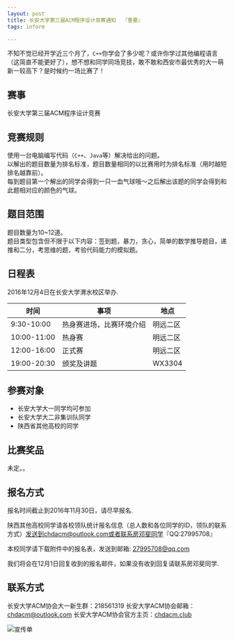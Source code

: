 ```yaml
---
layout: post
title: 长安大学第三届ACM程序设计竞赛通知  『重要』
tags: inform

---
```



不知不觉已经开学近三个月了，`C++`你学会了多少呢？或许你学过其他编程语言（这简直不能更好了），想不想和同学同场竞技，敢不敢和西安市最优秀的大一萌新一较高下？是时候约一场比赛了！  

## 赛事

长安大学第三届ACM程序设计竞赛

## 竞赛规则  

使用一台电脑编写代码（`C++`、`Java`等）解决给出的问题。  
以解出的题目数量为排名标准，题目数量相同的以比赛用时为排名标准（用时越短排名越靠前）。  
每到题目第一个解出的同学会得到一只一血气球哦～之后解出该题的同学会得到和此题相对应的颜色的气球。


## 题目范围  

题目数量为10~12道。  
题目类型包含但不限于以下内容：签到题，暴力，贪心，简单的数学推导题目，递推和二分，考思维的题，考验代码能力的模拟题。

## 日程表   

2016年12月4日在长安大学渭水校区举办.  

| 时间 | 事项  | 地点 |
| -- | -- | -- |
| 9:30-10:00 | 热身赛进场，比赛环境介绍  | 明远二区 |
| 10:00-11:00  | 热身赛  | 明远二区 |
| 12:00-16:00 | 正式赛 | 明远二区 |
| 19:00-20:30 | 颁奖及讲题 | WX3304 |

## 参赛对象  

- 长安大学大一同学均可参加
- 长安大学大二非集训队同学
- 陕西省其他高校的同学 

## 比赛奖品  

未定。。

## 报名方式  

报名时间截止到2016年11月30日，请尽早报名.

陕西其他高校同学请各校领队统计报名信息（总人数和各位同学的ID，领队的联系方式）发送到chdacm@outlook.com或者联系房邓斐同学『QQ:27995708』  

本校同学请下载附件中的报名表，发送到邮箱: 27995708@qq.com  

我们将会在12月1日回复收到的报名邮件，如果没有收到回复请联系房邓斐同学.  

## 联系方式  

长安大学ACM协会大一新生群：218561319
长安大学ACM协会邮箱： chdacm@outlook.com
长安大学ACM协会官方主页：[chdacm.club][3]


![宣传单][1]

[1]:http://p1.bpimg.com/1949/81b56e438fc6836e.png
[3]:http://chdacm.club




















